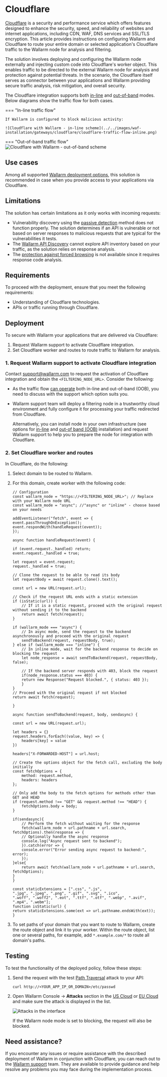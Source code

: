 [ptrav-attack-docs]:                ../../attacks-vulns-list.md#path-traversal
[attacks-in-ui-image]:              ../../images/admin-guides/test-attacks-quickstart-sqli-xss.png

# Cloudflare

[Cloudflare](https://www.cloudflare.com/) is a security and performance service which offers features designed to enhance the security, speed, and reliability of websites and internet applications, including CDN, WAF, DNS services and SSL/TLS encryption. This article provides instructions on configuring Wallarm and Cloudflare to route your entire domain or selected application's Cloudflare traffic to the Wallarm node for analysis and filtering.

The solution involves deploying and configuring the Wallarm node externally and injecting custom code into Cloudflare's worker object. This enables traffic to be directed to the external Wallarm node for analysis and protection against potential threats. In the scenario, the Cloudflare itself serves as connector between your applications and Wallarm providing secure traffic analysis, risk mitigation, and overall security.

<a name="cloudflare-modes"></a> The Cloudflare integration supports both [in-line](../inline/overview.md) and [out-of-band](../oob/overview.md) modes. Below diagrams show the traffic flow for both cases.

=== "In-line traffic flow"

    If Wallarm is configured to block malicious activity:

    ![Cloudflare with Wallarm - in-line scheme](../../images/waf-installation/gateways/cloudflare/cloudflare-traffic-flow-inline.png)
=== "Out-of-band traffic flow"
    ![Cloudflare with Wallarm - out-of-band scheme](../../images/waf-installation/gateways/cloudflare/cloudflare-traffic-flow-oob.png)

## Use cases

Among all supported [Wallarm deployment options](../supported-deployment-options.md), this solution is recommended in case when you provide access to your applications via Cloudflare.

## Limitations

The solution has certain limitations as it only works with incoming requests:

* Vulnerability discovery using the [passive detection](../../about-wallarm/detecting-vulnerabilities.md#passive-detection) method does not function properly. The solution determines if an API is vulnerable or not based on server responses to malicious requests that are typical for the vulnerabilities it tests.
* The [Wallarm API Discovery](../../api-discovery/overview.md) cannot explore API inventory based on your traffic, as the solution relies on response analysis.
* The [protection against forced browsing](../../admin-en/configuration-guides/protecting-against-forcedbrowsing.md) is not available since it requires response code analysis.

## Requirements

To proceed with the deployment, ensure that you meet the following requirements:

* Understanding of Cloudflare technologies.
* APIs or traffic running through Cloudflare.

## Deployment

To secure with Wallarm your applications that are delivered via Cloudflare:

1. Request Wallarm support to activate Cloudflare integration.
1. Set Cloudflare worker and routes to route traffic to Wallarm for analysis.

### 1. Request Wallarm support to activate Cloudflare integration

Contact [support@wallarm.com](mailto:support@wallarm.com) to request the activation of Cloudflare integration and obtain the `<FILTERING_NODE_URL>`. Consider the following:

* As the traffic flow [can operate](#cloudflare-modes) both in-line and out-of-band (OOB), you need to discuss with the support which option suits you.

* Wallarm support team will deploy a filtering node in a trustworthy cloud environment and fully configure it for processing your traffic redirected from Cloudflare.

    Alternatively, you can install node in your own infrastructure (see options for [in-line](../../installation/supported-deployment-options.md#in-line) and [out-of band (OOB)](../../installation/supported-deployment-options.md#out-of-band) installation) and request Wallarm support to help you to prepare the node for integration with Cloudflare.

### 2. Set Cloudflare worker and routes

In Cloudflare, do the following:

1. Select domain to be routed to Wallarm.
1. For this domain, create worker with the following code:

    ```
    // Configuration
    const wallarm_node = "https://<FILTERING_NODE_URL>"; // Replace with your Wallarm node URL
    const wallarm_mode = "async"; //"async" or "inline" - choose based on your needs

    addEventListener("fetch", event => {
    event.passThroughOnException();
    event.respondWith(handleRequest(event));
    });

    async function handleRequest(event) {

    if (event.request._handled) return;
    event.request._handled = true;
    
    let request = event.request;
    request._handled = true;

    // Clone the request to be able to read its body
    let requestBody = await request.clone().text();

    const url = new URL(request.url);

    // Check if the request URL ends with a static extension
    if (isStatic(url)) {
        // If it is a static request, proceed with the original request without sending it to the backend
        return await fetch(request);
    }

    if (wallarm_mode === "async") {
        // In async mode, send the request to the backend asynchronously and proceed with the original request
        sendToBackend(request, requestBody, true);
    } else if (wallarm_mode === "inline") {
        // In inline mode, wait for the backend response to decide on blocking the request
        let node_response = await sendToBackend(request, requestBody, false);
    
        // If the backend server responds with 403, block the request
        if(node_response.status === 403) {
        return new Response("Request blocked.", { status: 403 });
        }
    }
    // Proceed with the original request if not blocked
    return await fetch(request);
    
    }

    async function sendToBackend(request, body, sendasync) {

    const url = new URL(request.url);

    let headers = {}
    request.headers.forEach((value, key) => {
        headers[key] = value
    })

    headers["X-FORWARDED-HOST"] = url.host;

    // Create the options object for the fetch call, excluding the body initially
    const fetchOptions = {
        method: request.method,
        headers: headers
    };
    
    // Only add the body to the fetch options for methods other than GET and HEAD
    if (request.method !== "GET" && request.method !== "HEAD") {
        fetchOptions.body = body;
    }

    if(sendasync){
        // Perform the fetch without waiting for the response
        fetch(wallarm_node + url.pathname + url.search, fetchOptions).then(response => {
        // Optionally handle the async response
        console.log("Async request sent to backend");
        }).catch(error => {
        console.error("Error sending async request to backend:", error);
        });
    }else{
        return await fetch(wallarm_node + url.pathname + url.search, fetchOptions);
    }
    }

    const staticExtensions = [".css", ".js",
    ".jpg", ".jpeg", ".png", ".gif", ".svg", ".ico",
    ".woff", ".woff2", ".eot", ".ttf", ".otf", ".webp", ".avif", ".mp4", ".webm"];
    function isStatic(url) {
    return staticExtensions.some(ext => url.pathname.endsWith(ext));
    }
    ```

1. To set paths of your domain that you want to route to Wallarm, create the route object and link it to your worker. Within the route object, list one or several paths, for example, add `*.example.com/*` to route all domain's paths.

## Testing

To test the functionality of the deployed policy, follow these steps:

1. Send the request with the test [Path Traversal][ptrav-attack-docs] attack to your API:

    ```
    curl http://<YOUR_APP_IP_OR_DOMAIN>/etc/passwd
    ```
1. Open Wallarm Console → **Attacks** section in the [US Cloud](https://us1.my.wallarm.com/attacks) or [EU Cloud](https://my.wallarm.com/attacks) and make sure the attack is displayed in the list.
    
    ![Attacks in the interface][attacks-in-ui-image]

    If the Wallarm node mode is set to blocking, the request will also be blocked.

## Need assistance?

If you encounter any issues or require assistance with the described deployment of Wallarm in conjunction with Cloudflare, you can reach out to the [Wallarm support](mailto:support@wallarm.com) team. They are available to provide guidance and help resolve any problems you may face during the implementation process.
